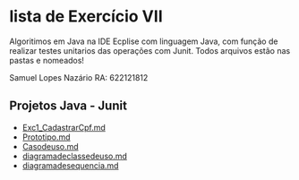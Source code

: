 # lista de Exercício VII

Algoritimos em Java na IDE Ecplise com linguagem Java, com função de realizar testes unitarios das operações com Junit. Todos arquivos estão nas pastas e nomeados!

Samuel Lopes Nazário RA: 622121812


## Projetos Java - Junit

* [Exc1_CadastrarCpf.md](Exc1_CadastrarCpf.md)
* [Prototipo.md](Prototipo.md)
* [Casodeuso.md](Casodeuso.md)
* [diagramadeclassedeuso.md](diagramadeclassedeuso.md)
* [diagramadesequencia.md](diagramadesequencia.md)
